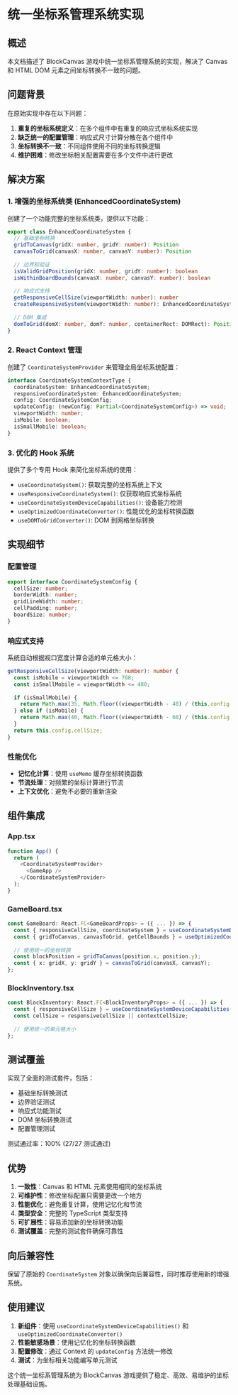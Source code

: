 # 统一坐标系管理系统实现

## 概述

本文档描述了 BlockCanvas 游戏中统一坐标系管理系统的实现，解决了 Canvas 和 HTML DOM 元素之间坐标转换不一致的问题。

## 问题背景

在原始实现中存在以下问题：

1. **重复的坐标系统定义**：在多个组件中有重复的响应式坐标系统实现
2. **缺乏统一的配置管理**：响应式尺寸计算分散在各个组件中
3. **坐标转换不一致**：不同组件使用不同的坐标转换逻辑
4. **维护困难**：修改坐标相关配置需要在多个文件中进行更改

## 解决方案

### 1. 增强的坐标系统类 (EnhancedCoordinateSystem)

创建了一个功能完整的坐标系统类，提供以下功能：

```typescript
export class EnhancedCoordinateSystem {
  // 基础坐标转换
  gridToCanvas(gridX: number, gridY: number): Position
  canvasToGrid(canvasX: number, canvasY: number): Position
  
  // 边界和验证
  isValidGridPosition(gridX: number, gridY: number): boolean
  isWithinBoardBounds(canvasX: number, canvasY: number): boolean
  
  // 响应式支持
  getResponsiveCellSize(viewportWidth: number): number
  createResponsiveSystem(viewportWidth: number): EnhancedCoordinateSystem
  
  // DOM 集成
  domToGrid(domX: number, domY: number, containerRect: DOMRect): Position
}
```

### 2. React Context 管理

创建了 `CoordinateSystemProvider` 来管理全局坐标系统配置：

```typescript
interface CoordinateSystemContextType {
  coordinateSystem: EnhancedCoordinateSystem;
  responsiveCoordinateSystem: EnhancedCoordinateSystem;
  config: CoordinateSystemConfig;
  updateConfig: (newConfig: Partial<CoordinateSystemConfig>) => void;
  viewportWidth: number;
  isMobile: boolean;
  isSmallMobile: boolean;
}
```

### 3. 优化的 Hook 系统

提供了多个专用 Hook 来简化坐标系统的使用：

- `useCoordinateSystem()`: 获取完整的坐标系统上下文
- `useResponsiveCoordinateSystem()`: 仅获取响应式坐标系统
- `useCoordinateSystemDeviceCapabilities()`: 设备能力检测
- `useOptimizedCoordinateConverter()`: 性能优化的坐标转换函数
- `useDOMToGridConverter()`: DOM 到网格坐标转换

## 实现细节

### 配置管理

```typescript
export interface CoordinateSystemConfig {
  cellSize: number;
  borderWidth: number;
  gridLineWidth: number;
  cellPadding: number;
  boardSize: number;
}
```

### 响应式支持

系统自动根据视口宽度计算合适的单元格大小：

```typescript
getResponsiveCellSize(viewportWidth: number): number {
  const isMobile = viewportWidth <= 768;
  const isSmallMobile = viewportWidth <= 480;
  
  if (isSmallMobile) {
    return Math.max(35, Math.floor((viewportWidth - 40) / (this.config.boardSize + 2)));
  } else if (isMobile) {
    return Math.max(40, Math.floor((viewportWidth - 60) / (this.config.boardSize + 1)));
  }
  return this.config.cellSize;
}
```

### 性能优化

- **记忆化计算**：使用 `useMemo` 缓存坐标转换函数
- **节流处理**：对频繁的坐标计算进行节流
- **上下文优化**：避免不必要的重新渲染

## 组件集成

### App.tsx

```typescript
function App() {
  return (
    <CoordinateSystemProvider>
      <GameApp />
    </CoordinateSystemProvider>
  );
}
```

### GameBoard.tsx

```typescript
const GameBoard: React.FC<GameBoardProps> = ({ ... }) => {
  const { responsiveCellSize, coordinateSystem } = useCoordinateSystemDeviceCapabilities();
  const { gridToCanvas, canvasToGrid, getCellBounds } = useOptimizedCoordinateConverter();
  
  // 使用统一的坐标转换
  const blockPosition = gridToCanvas(position.x, position.y);
  const { x: gridX, y: gridY } = canvasToGrid(canvasX, canvasY);
};
```

### BlockInventory.tsx

```typescript
const BlockInventory: React.FC<BlockInventoryProps> = ({ ... }) => {
  const { responsiveCellSize } = useCoordinateSystemDeviceCapabilities();
  const cellSize = responsiveCellSize || contextCellSize;
  
  // 使用统一的单元格大小
};
```

## 测试覆盖

实现了全面的测试套件，包括：

- 基础坐标转换测试
- 边界验证测试
- 响应式功能测试
- DOM 坐标转换测试
- 配置管理测试

测试通过率：100% (27/27 测试通过)

## 优势

1. **一致性**：Canvas 和 HTML 元素使用相同的坐标系统
2. **可维护性**：修改坐标配置只需要更改一个地方
3. **性能优化**：避免重复计算，使用记忆化和节流
4. **类型安全**：完整的 TypeScript 类型支持
5. **可扩展性**：容易添加新的坐标转换功能
6. **测试覆盖**：完整的测试套件确保可靠性

## 向后兼容性

保留了原始的 `CoordinateSystem` 对象以确保向后兼容性，同时推荐使用新的增强系统。

## 使用建议

1. **新组件**：使用 `useCoordinateSystemDeviceCapabilities()` 和 `useOptimizedCoordinateConverter()`
2. **性能敏感场景**：使用记忆化的坐标转换函数
3. **配置修改**：通过 Context 的 `updateConfig` 方法统一修改
4. **测试**：为坐标相关功能编写单元测试

这个统一坐标系管理系统为 BlockCanvas 游戏提供了稳定、高效、易维护的坐标处理基础设施。
